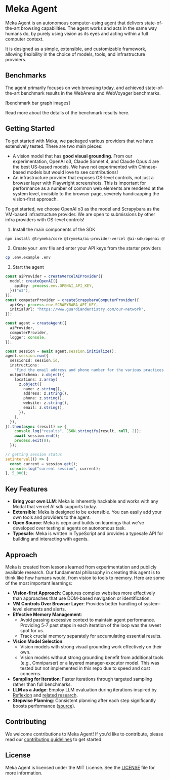 # Meka Agent

Meka Agent is an autonomous computer-using agent that delivers state-of-the-art browsing capabilities. The agent works and acts in the same way humans do, by purely using vision as its eyes and acting within a full computer context. 

It is designed as a simple, extensible, and customizable framework, allowing flexibility in the choice of models, tools, and infrastructure providers.

## Benchmarks

The agent primarily focuses on web browsing today, and achieved state-of-the-art benchmark results in the WebArena and WebVoyager benchmarks.

[benchmark bar graph images]

Read more about the details of the benchmark results here.


## Getting Started

To get started with Meka, we packaged various providers that we have extensively tested. There are two main pieces:
 - A vision model that has **good visual grounding**. From our experimentation, OpenAI o3, Claude Sonnet 4, and Claude Opus 4 are the best US-based models. We have not experimented with Chinese-based models but would love to see contributions!
 - An infrastructure provider that exposes OS-level controls, not just a browser layer with Playwright screenshots. This is important for performance as a number of common web elements are rendered at the system level, invisible to the browser page, severely handicapping the vision-first approach.

To get started, we choose OpenAI o3 as the model and Scrapybara as the VM-based infrastructure provider. We are open to submissions by other infra providers with OS-level controls!

1. Install the main components of the SDK
```bash
npm install @trymeka/core @trymeka/ai-provider-vercel @ai-sdk/openai @trymeka/computer-provider-scrapybara playwright-core
```

2. Create your .env file and enter your API keys from the starter providers
```bash
cp .env.example .env
```

3. Start the agent
```typescript
const aiProvider = createVercelAIProvider({
  model: createOpenAI({
    apiKey: process.env.OPENAI_API_KEY,
  })("o3"),
});
const computerProvider = createScrapybaraComputerProvider({
  apiKey: process.env.SCRAPYBARA_API_KEY,
  initialUrl: "https://www.guardiandentistry.com/our-network",
});

const agent = createAgent({
  aiProvider,
  computerProvider,
  logger: console,
});

const session = await agent.session.initialize();
agent.session.run({
  sessionId: session.id,
  instructions:
    "Find the email address and phone number for the various practices in the location list.",
  outputSchema: z.object({
    locations: z.array(
      z.object({
        name: z.string(),
        address: z.string(),
        phone: z.string(),
        website: z.string(),
        email: z.string(),
      }),
    ),
  }),
}).then(async (result) => {
    console.log("results", JSON.stringify(result, null, 2));
    await session.end();
    process.exit(0);
  });

// getting session status
setInterval(() => {
  const current = session.get();
  console.log("current session", current);
}, 5_000);
```

## Key Features

- **Bring your own LLM**: Meka is inherently hackable and works with any Modal that vercel AI sdk supports today.
- **Extensible**: Meka is designed to be extensible. You can easily add your own tools and providers to the agent.
- **Open Source**: Meka is oepn and builds on learnings that we've developed over testing ai agents on autonomous task.
- **Typesafe**: Meka is written in TypeScript and provides a typesafe API for building and interacting with agents.

## Approach

Meka is created from lessons learned from experimentation and publicly available research. Our fundamental philosophy in creating this agent is to think like how humans would, from vision to tools to memory. Here are some of the most important learnings:

- **Vision-first Approach**: Captures complex websites more effectively than approaches that use DOM-based navigation or identification. 
- **VM Controls Over Browser Layer**: Provides better handling of system-level elements and alerts.
- **Effective Memory Management**:
  - Avoid passing excessive context to maintain agent performance. Providing 5-7 past steps in each iteration of the loop was the sweet spot for us.
  - Track crucial memory separately for accumulating essential results.
- **Vision Model Selection**:
  - Vision models with strong visual grounding work effectively on their own.
  - Vision models without strong grounding benefit from additional tools (e.g., Omniparser) or a layered manager-executor model. This was tested but not implemented in this repo due to speed and cost concerns.
- **Sampling for Iteration**: Faster iterations through targeted sampling rather than full benchmarks.
- **LLM as a Judge**: Employ LLM evaluation during iterations inspired by [Reflexion](https://arxiv.org/pdf/2303.11366) and [related research](https://arxiv.org/abs/2404.06474).
- **Stepwise Planning**: Consistent planning after each step significantly boosts performance ([source](https://arxiv.org/abs/2506.06698)).

## Contributing

We welcome contributions to Meka Agent! If you'd like to contribute, please read our [contributing guidelines](CONTRIBUTING.md) to get started.

## License

Meka Agent is licensed under the MIT License. See the [LICENSE](LICENSE) file for more information.
